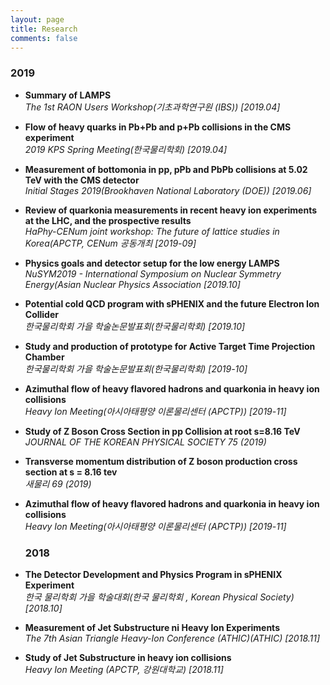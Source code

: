 ```yaml
---
layout: page
title: Research
comments: false
---
```

<div class="main-content">
       <section>
    
   <div class="article-post">
   <h3 id="2019">2019</h3>

<ul>
  <li>
    <p><strong>Summary of LAMPS</strong><br />
<em>The 1st RAON Users Workshop(기초과학연구원 (IBS)) [2019.04]</em>
  
       
  <li>
    <p><strong>Flow of heavy quarks in Pb+Pb and p+Pb collisions in the CMS experiment</strong><br />
<em>2019 KPS Spring Meeting(한국물리학회) [2019.04]</em>
 
  <li>
    <p><strong>Measurement of bottomonia in pp, pPb and PbPb collisions at 5.02 TeV with the CMS detector</strong><br />
<em>Initial Stages 2019(Brookhaven National Laboratory (DOE)) [2019.06]</em>


  <li>
    <p><strong>Review of quarkonia measurements in recent heavy ion experiments at the LHC, and the prospective results</strong><br />
<em>HaPhy-CENum joint workshop: The future of lattice studies in Korea(APCTP, CENum 공동개최 [2019-09]</em>
  

  <li>
    <p><strong>Physics goals and detector setup for the low energy LAMPS</strong><br />
<em>NuSYM2019 - International Symposium on Nuclear Symmetry Energy(Asian Nuclear Physics Association [2019.10]</em>
 

  <li>
    <p><strong>Potential cold QCD program with sPHENIX and the future Electron Ion Collider</strong><br />
<em>한국물리학회 가을 학술논문발표회(한국물리학회) [2019.10]</em>
  

  <li>
    <p><strong>Study and production of prototype for Active Target Time Projection Chamber</strong><br />
<em>한국물리학회 가을 학술논문발표회(한국물리학회) [2019-10]</em>
  

  <li>
    <p><strong>Azimuthal flow of heavy flavored hadrons and quarkonia in heavy ion collisions</strong><br />
<em>Heavy Ion Meeting(아시아태평양 이론물리센터 (APCTP)) [2019-11] </em>
  

  <li>
    <p><strong>Study of Z Boson Cross Section in pp Collision at root s=8.16 TeV</strong><br />
<em>JOURNAL OF THE KOREAN PHYSICAL SOCIETY 75 (2019)</em>
  

  <li>
    <p><strong>Transverse momentum distribution of Z boson production cross section at s = 8.16 tev</strong><br />
<em>새물리 69 (2019)</em>
  

  <li>
    <p><strong>Azimuthal flow of heavy flavored hadrons and quarkonia in heavy ion collisions</strong><br />
<em>Heavy Ion Meeting(아시아태평양 이론물리센터 (APCTP)) [2019-11] </em> </ul>

<ul>
<div class="main-content">
       <section>
    
<h3 id="2018">2018</h3>
       
  <li>
    <p><strong>The Detector Development and Physics Program in sPHENIX Experiment</strong><br />
<em>한국 물리학회 가을 학술대회(한국 물리학회 , Korean Physical Society) [2018.10] </em>
  

  <li>
    <p><strong>Measurement of Jet Substructure ni Heavy Ion Experiments</strong><br />
<em>The 7th Asian Triangle Heavy-Ion Conference (ATHIC)(ATHIC) [2018.11]</em>
  
  <li>
    <p><strong>Study of Jet Substructure in heavy ion collisions</strong><br />
<em>Heavy Ion Meeting (APCTP, 강원대학교) [2018.11]</em></ul>



